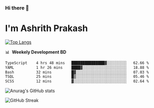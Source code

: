 ### Hi there 👋
# I'm Ashrith Prakash

[![Top Langs](https://github-readme-stats.vercel.app/api/top-langs/?username=xxcheckmatexx&count_private=true&include_all_commits=true&show_icons=true&line_height=20&title_color=FFFFFF&icon_color=FFFFFF&text_color=FFFFFF&bg_color=0D1117&langs_count=8)](https://github.com/anuraghazra/github-readme-stats)

📊 &nbsp;**Weekely Development BD**

<!--START_SECTION:waka-->

```txt
TypeScript    4 hrs 48 mins   ███████████████▓░░░░░░░░░   62.66 %
YAML          1 hr 26 mins    ████▓░░░░░░░░░░░░░░░░░░░░   18.88 %
Bash          32 mins         █▓░░░░░░░░░░░░░░░░░░░░░░░   07.03 %
TSQL          25 mins         █▒░░░░░░░░░░░░░░░░░░░░░░░   05.46 %
SCSS          12 mins         ▓░░░░░░░░░░░░░░░░░░░░░░░░   02.64 %
```

<!--END_SECTION:waka-->

![Anurag's GitHub stats](https://github-readme-stats.vercel.app/api?username=xxcheckmatexx&count_private=true&show_icons=true&theme=merko)  

![GitHub Streak](http://github-readme-streak-stats.herokuapp.com?user=xxcheckmatexx&theme=merko&hide_border=true&date_format=M%20j%5B%2C%20Y%5D&fire=DD0E0B)
<br/>
